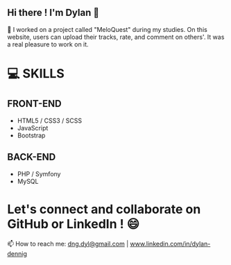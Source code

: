 ## Hi there ! I'm Dylan 👋

🔭 I worked on a project called "MeloQuest" during my studies.
On this website, users can upload their tracks, rate, and comment on others'.
It was a real pleasure to work on it.
  
# 💻 SKILLS
  ## FRONT-END
  - HTML5 / CSS3 / SCSS
  - JavaScript
  - Bootstrap
   
  ## BACK-END
  - PHP / Symfony
  - MySQL

  # Let's connect and collaborate on GitHub or LinkedIn ! 😄
📫 How to reach me: dng.dyl@gmail.com | www.linkedin.com/in/dylan-dennig



